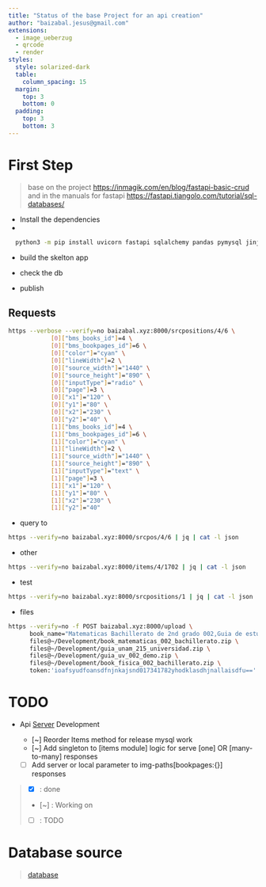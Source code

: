 ```yaml
---
title: "Status of the base Project for an api creation"
author: "baizabal.jesus@gmail.com"
extensions:
  - image_ueberzug
  - qrcode
  - render
styles:
  style: solarized-dark
  table:
    column_spacing: 15
  margin:
    top: 3
    bottom: 0
  padding:
    top: 3
    bottom: 3
---
```


# First Step

> base on the project <https://inmagik.com/en/blog/fastapi-basic-crud>
> and in the manuals for fastapi <https://fastapi.tiangolo.com/tutorial/sql-databases/>

- Install the dependencies
-

```bash
  python3 -m pip install uvicorn fastapi sqlalchemy pandas pymysql jinja2 python-multipart
```

- build the skelton app

- check the db

- publish

## Requests

```bash
https --verbose --verify=no baizabal.xyz:8000/srcpositions/4/6 \
            [0]["bms_books_id"]=4 \
            [0]["bms_bookpages_id"]=6 \
            [0]["color"]="cyan" \
            [0]["lineWidth"]=2 \
            [0]["source_width"]="1440" \
            [0]["source_height"]="890" \
            [0]["inputType"]="radio" \
            [0]["page"]=3 \
            [0]["x1"]="120" \
            [0]["y1"]="80" \
            [0]["x2"]="230" \
            [0]["y2"]="40" \
            [1]["bms_books_id"]=4 \
            [1]["bms_bookpages_id"]=6 \
            [1]["color"]="cyan" \
            [1]["lineWidth"]=2 \
            [1]["source_width"]="1440" \
            [1]["source_height"]="890" \
            [1]["inputType"]="text" \
            [1]["page"]=3 \
            [1]["x1"]="120" \
            [1]["y1"]="80" \
            [1]["x2"]="230" \
            [1]["y2"]="40"
```

- query to

```bash
https --verify=no baizabal.xyz:8000/srcpos/4/6 | jq | cat -l json
```

- other

```bash
https --verify=no baizabal.xyz:8000/items/4/1702 | jq | cat -l json
```

- test

```bash
https --verify=no baizabal.xyz:8000/srcpositions/1 | jq | cat -l json
```

- files

```bash
https --verify=no -f POST baizabal.xyz:8000/upload \
      book_name="Matematicas Bachillerato de 2nd grado 002,Guia de estudio para ingreso a la unam 002,Guia de Estudio para la UV 002, Libro Fisica 2nd semestre de Bachillerato 002" \
      files@~/Development/book_matematicas_002_bachillerato.zip \
      files@~/Development/guia_unam_215_universidad.zip \
      files@~/Development/guia_uv_002_demo.zip \
      files@~/Development/book_fisica_002_bachillerato.zip \
      token:'ioafsyudfoansdfnjnkajsnd017341782yhodklasdhjnallaisdfu=='
```

# TODO

- Api [Server](https://github.com/ambagasdowa/bms_connector.git) Development

  - [~] Reorder Items method for release mysql work
  - [~] Add singleton to [items module] logic for serve [one] OR [many-to-many] responses
  - [ ] Add server or local parameter to img-paths[bookpages:{}] responses

> - [x] : done
> - [~] : Working on
> - [ ] : TODO

# Database source

> [database](https://gitlab.com/ambagasdowa/sql/-/raw/master/mariadb/panamericano/bms.sql)
